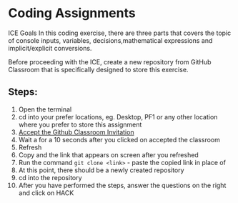 # Coding Assignments

ICE Goals
In this coding exercise, there are three parts that covers the topic of console inputs, variables, decisions,mathematical expressions and implicit/explicit conversions.

Before proceeding with the ICE, create a new repository from GitHub Classroom that is specifically designed to store this exercise.

## Steps:
1. Open the terminal
2. cd into your prefer locations, eg. Desktop, PF1 or any other location where you prefer to store this assignment
3. [Accept the Github Classroom Invitation](https://classroom.github.com/a/ky8WRcst)
4. Wait a for a 10 seconds after you clicked on accepted the classroom
5. Refresh
6. Copy and the link that appears on screen after you refreshed
7. Run the command ```git clone <link>``` - paste the copied link in place of <link>
8. At this point, there should be a newly created repository
9. cd into the repository
10. After you have performed the steps, answer the questions on the right and click on HACK